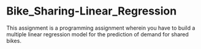 # Bike_Sharing-Linear_Regression
This assignment is a programming assignment wherein you have to build a multiple linear regression model for the prediction of demand for shared bikes.
